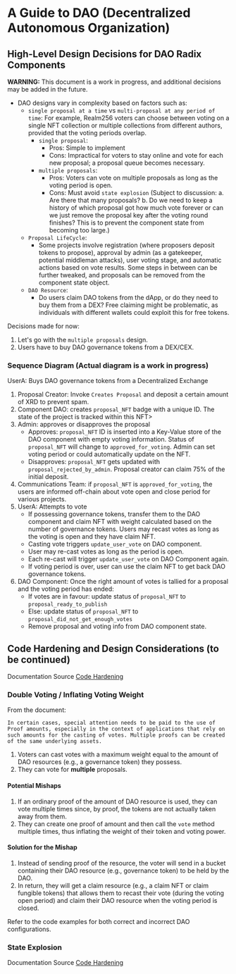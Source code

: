 # A Guide to DAO (Decentralized Autonomous Organization)

## High-Level Design Decisions for DAO Radix Components
**WARNING:** This document is a work in progress, and additional decisions may be added in the future.

- DAO designs vary in complexity based on factors such as:
  - `single proposal at a time` vs `multi-proposal at any period of time`: For example, Realm256 voters can choose between voting on a single NFT collection or multiple collections from different authors, provided that the voting periods overlap.
    - `single proposal`:
      - Pros: Simple to implement
      - Cons: Impractical for voters to stay online and vote for each new proposal; a proposal queue becomes necessary.
    - `multiple proposals`:
      - Pros: Voters can vote on multiple proposals as long as the voting period is open.
      - Cons: Must avoid `state explosion` (Subject to discussion: a. Are there that many proposals? b. Do we need to keep a history of which proposal got how much vote forever or can we just remove the proposal key after the voting round finishes? This is to prevent the component state from becoming too large.)
  - `Proposal LifeCycle`:
    - Some projects involve registration (where proposers deposit tokens to propose), approval by admin (as a gatekeeper, potential middleman attacks), user voting stage, and automatic actions based on vote results. Some steps in between can be further tweaked, and proposals can be removed from the component state object.
  - `DAO Resource`:
    - Do users claim DAO tokens from the dApp, or do they need to buy them from a DEX? Free claiming might be problematic, as individuals with different wallets could exploit this for free tokens.

Decisions made for now:

1. Let's go with the `multiple proposals` design.
2. Users have to buy DAO governance tokens from a DEX/CEX.

### Sequence Diagram (Actual diagram is a work in progress)
UserA: Buys DAO governance tokens from a Decentralized Exchange


1. Proposal Creator: Invoke `Creates Proposal` and deposit a certain amount of XRD to prevent spam.
2. Component DAO: creates `proposal_NFT` badge with a unique ID. The state of the project is tracked within this NFT>
3. Admin: approves or disapproves the proposal
    - Approves: `proposal_NFT` ID is inserted into a Key-Value store of the DAO component with empty voting information. Status of `proposal_NFT` will change to `approved_for_voting`. Admin can set voting period or could automatically update on the NFT.
    - Disapproves: `proposal_NFT` gets updated with `proposal_rejected_by_admin`. Proposal creator can claim 75% of the initial deposit.
4. Communications Team: if `proposal_NFT` is `approved_for_voting`, the users are informed off-chain about vote open and close period for various projects.
5. UserA: Attempts to vote
    - If possessing governance tokens, transfer them to the DAO component and claim NFT with weight calculated based on the number of governance tokens. Users may recast votes as long as the voting is open and they have claim NFT.
    - Casting vote triggers `update_user_vote` on DAO component.
    - User may re-cast votes as long as the period is open.
    - Each re-cast will trigger `update_user_vote` on DAO Component again.
    - If voting period is over, user can use the claim NFT to get back DAO governance tokens.
6. DAO Component: Once the right amount of votes is tallied for a proposal and the voting period has ended:
    - If votes are in favour: update status of `proposal_NFT` to `proposal_ready_to_publish`
    - Else: update status of `proposal_NFT` to `proposal_did_not_get_enough_votes`
    - Remove proposal and voting info from DAO component state.

## Code Hardening and Design Considerations (to be continued)

Documentation Source [Code Hardening](https://docs.radixdlt.com/docs/code-hardening)

### Double Voting / Inflating Voting Weight
From the document:

```
In certain cases, special attention needs to be paid to the use of Proof amounts, especially in the context of applications that rely on such amounts for the casting of votes. Multiple proofs can be created of the same underlying assets.
```

1. Voters can cast votes with a maximum weight equal to the amount of DAO resources (e.g., a governance token) they possess.
2. They can vote for **multiple** proposals.

#### Potential Mishaps

1. If an ordinary proof of the amount of DAO resource is used, they can vote multiple times since, by proof, the tokens are not actually taken away from them.
2. They can create one proof of amount and then call the `vote` method multiple times, thus inflating the weight of their token and voting power.

#### Solution for the Mishap

1. Instead of sending proof of the resource, the voter will send in a bucket containing their DAO resource (e.g., governance token) to be held by the DAO.
2. In return, they will get a claim resource (e.g., a claim NFT or claim fungible tokens) that allows them to recast their vote (during the voting open period) and claim their DAO resource when the voting period is closed.

Refer to the code examples for both correct and incorrect DAO configurations.

### State Explosion

Documentation Source [Code Hardening](https://docs.radixdlt.com/docs/code-hardening)
